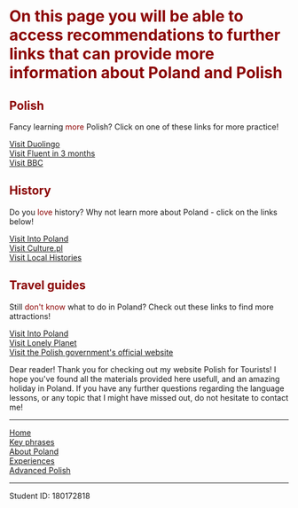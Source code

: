 <h1 style="color:darkred">On this page you will be able to access recommendations to further links that can provide more information about Poland and Polish</h1>
<body>
  <h2 style="color:darkred">Polish</h2>
  <p>Fancy learning <span style="color:darkred;">more</span> Polish? Click on one of these links for more practice!</p>
  <a href="https://www.duolingo.com/enroll/pl/en/Learn-Polish">Visit Duolingo</a>
<br>
  <a href="https://www.fluentin3months.com/polish/">Visit Fluent in 3 months</a>
  <br>
  <a href="http://www.bbc.co.uk/languages/other/quickfix/polish.shtml">Visit BBC</a>
      <br>
  <h2 style="color:darkred">History</h2>
  
  <p>Do you <span style="color:darkred;">love</span> history? Why not learn more about Poland - click on the links below!</p>
 <a href=" http://www.intopoland.com/poland-info/history-of-poland.html">Visit Into Poland</a>
  <br>
  <a href="https://culture.pl/en/article/learn-the-history-of-poland-in-10-minutes">Visit Culture.pl</a>
  <br>
  <a href="http://www.localhistories.org/poland.html">Visit Local Histories</a>
  <br>
  <h2 style="color:darkred">Travel guides</h2>
  <p>Still <span style="color:darkred;">don't know</span> what to do in Poland? Check out these links to find more attractions!</p>
  <a href="http://www.intopoland.com/travel-tips.html">Visit Into Poland</a>
  <br>
  <a href="https://www.lonelyplanet.com/poland">Visit Lonely Planet</a>
  <br>
  <a href="https://www.poland.travel/en">Visit the Polish government's official website</a>
  <br>
  <p> Dear reader! Thank you for checking out my website Polish for Tourists! I hope you've found all the materials provided here usefull, and an amazing holiday in Poland. If you have any further questions regarding the language lessons, or any topic that I might have missed out, do not hesitate to contact me!
  <br>
                                                                                                                                              
                                                                            
  <hr>
   <a href="index.html">Home</a>
 <br>
 <a href="keyphrases.html">Key phrases</a>
 <br>
 <a href="aboutPoland.html">About Poland</a>
 <br>
 <a href="experiences.html">Experiences</a>
 <br>
 <a href="advancedpolish.html">Advanced Polish</a>
 <br>
 <hr>
 Student ID: 180172818
